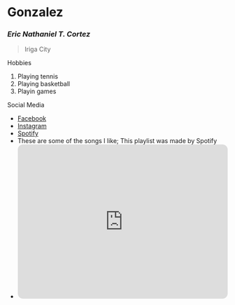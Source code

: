 # Gonzalez
### *Eric Nathaniel T. Cortez*
> Iriga City

Hobbies
1. Playing tennis
2. Playing basketball
3. Playin games

Social Media
- [Facebook](https://www.facebook.com/ericnathaiel.cortez)
- [Instagram](https://www.instagram.com/rice_erc/)
- [Spotify](https://open.spotify.com/playlist/37i9dQZF1EQnqst5TRi17F)
- These are some of the songs I like; This playlist was made by Spotify
- <iframe style="border-radius:12px" src="https://open.spotify.com/embed/playlist/37i9dQZF1EQnqst5TRi17F?utm_source=generator" width="100%" height="352" frameBorder="0" allowfullscreen="" allow="autoplay; clipboard-write; encrypted-media; fullscreen; picture-in-picture" loading="lazy"></iframe>
